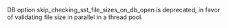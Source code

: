 DB option skip_checking_sst_file_sizes_on_db_open is deprecated, in favor of validating file size in parallel in a thread pool.
